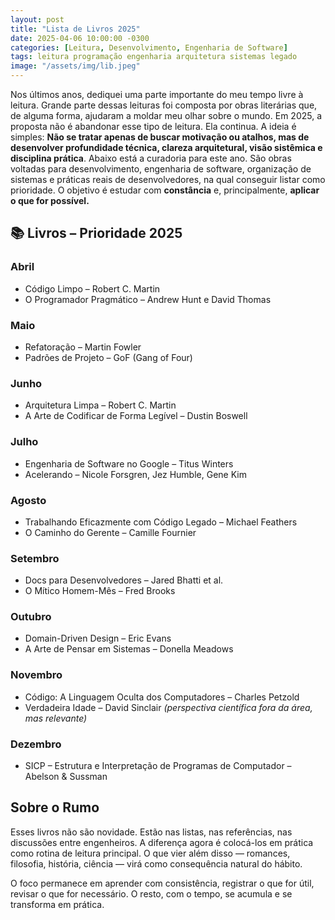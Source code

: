 ```yaml
---
layout: post
title: "Lista de Livros 2025"
date: 2025-04-06 10:00:00 -0300
categories: [Leitura, Desenvolvimento, Engenharia de Software]
tags: leitura programação engenharia arquitetura sistemas legado
image: "/assets/img/lib.jpeg"
---
```


Nos últimos anos, dediquei uma parte importante do meu tempo livre à leitura. Grande parte dessas leituras foi composta por obras literárias que, de alguma forma, ajudaram a moldar meu olhar sobre o mundo. Em 2025, a proposta não é abandonar esse tipo de leitura. Ela continua. A ideia é simples: **Não se tratar apenas de buscar motivação ou atalhos, mas de desenvolver profundidade técnica, clareza arquitetural, visão sistêmica e disciplina prática**. Abaixo está a curadoria para este ano. São obras voltadas para desenvolvimento, engenharia de software, organização de sistemas e práticas reais de desenvolvedores, na qual conseguir listar como prioridade. O objetivo é estudar com **constância** e, principalmente, **aplicar o que for possível.**

## 📚 Livros – Prioridade 2025

### Abril
- Código Limpo – Robert C. Martin  
- O Programador Pragmático – Andrew Hunt e David Thomas  

### Maio
- Refatoração – Martin Fowler  
- Padrões de Projeto – GoF (Gang of Four)

### Junho
- Arquitetura Limpa – Robert C. Martin  
- A Arte de Codificar de Forma Legível – Dustin Boswell  

### Julho
- Engenharia de Software no Google – Titus Winters  
- Acelerando – Nicole Forsgren, Jez Humble, Gene Kim  

### Agosto
- Trabalhando Eficazmente com Código Legado – Michael Feathers  
- O Caminho do Gerente – Camille Fournier  

### Setembro
- Docs para Desenvolvedores – Jared Bhatti et al.  
- O Mítico Homem-Mês – Fred Brooks  

### Outubro
- Domain-Driven Design – Eric Evans  
- A Arte de Pensar em Sistemas – Donella Meadows  

### Novembro
- Código: A Linguagem Oculta dos Computadores – Charles Petzold  
- Verdadeira Idade – David Sinclair *(perspectiva científica fora da área, mas relevante)*

### Dezembro
- SICP – Estrutura e Interpretação de Programas de Computador – Abelson & Sussman  

## Sobre o Rumo

Esses livros não são novidade. Estão nas listas, nas referências, nas discussões entre engenheiros. A diferença agora é colocá-los em prática como rotina de leitura principal. O que vier além disso — romances, filosofia, história, ciência — virá como consequência natural do hábito.

O foco permanece em aprender com consistência, registrar o que for útil, revisar o que for necessário. O resto, com o tempo, se acumula e se transforma em prática.
